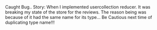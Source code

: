 Caught Bug..
Story: When I implemented usercollection reducer. It was breaking my state of the store for the reviews. The reason being was because of it had the same name for its type... Be Cautious next time of duplicating type name!!!
